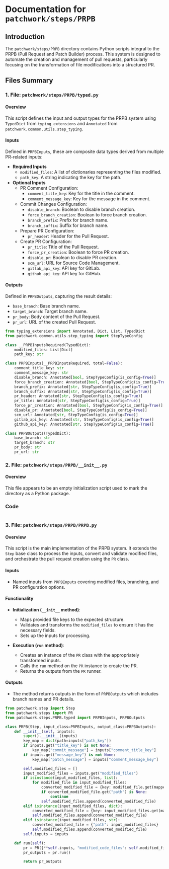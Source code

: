 # Documentation for `patchwork/steps/PRPB`

## Introduction
The `patchwork/steps/PRPB` directory contains Python scripts integral to the PRPB (Pull Request and Patch Builder) process. This system is designed to automate the creation and management of pull requests, particularly focusing on the transformation of file modifications into a structured PR.

## Files Summary

### 1. File: `patchwork/steps/PRPB/typed.py`

#### Overview
This script defines the input and output types for the PRPB system using `TypedDict` from `typing_extensions` and `Annotated` from `patchwork.common.utils.step_typing`.

#### Inputs
Defined in `PRPBInputs`, these are composite data types derived from multiple PR-related inputs:
- **Required Inputs**
  - `modified_files`: A list of dictionaries representing the files modified.
  - `path_key`: A string indicating the key for the path.
- **Optional Inputs**
  - PR Comment Configuration:
    - `comment_title_key`: Key for the title in the comment.
    - `comment_message_key`: Key for the message in the comment.
  - Commit Changes Configuration:
    - `disable_branch`: Boolean to disable branch creation.
    - `force_branch_creation`: Boolean to force branch creation.
    - `branch_prefix`: Prefix for branch name.
    - `branch_suffix`: Suffix for branch name.
  - Prepare PR Configuration:
    - `pr_header`: Header for the Pull Request.
  - Create PR Configuration:
    - `pr_title`: Title of the Pull Request.
    - `force_pr_creation`: Boolean to force PR creation.
    - `disable_pr`: Boolean to disable PR creation.
    - `scm_url`: URL for Source Code Management.
    - `gitlab_api_key`: API key for GitLab.
    - `github_api_key`: API key for GitHub.

#### Outputs
Defined in `PRPBOutputs`, capturing the result details:
  - `base_branch`: Base branch name.
  - `target_branch`: Target branch name.
  - `pr_body`: Body content of the Pull Request.
  - `pr_url`: URL of the created Pull Request.

```python
from typing_extensions import Annotated, Dict, List, TypedDict
from patchwork.common.utils.step_typing import StepTypeConfig

class __PRPBInputsRequired(TypedDict):
    modified_files: List[Dict]
    path_key: str

class PRPBInputs(__PRPBInputsRequired, total=False):
    comment_title_key: str
    comment_message_key: str
    disable_branch: Annotated[bool, StepTypeConfig(is_config=True)]
    force_branch_creation: Annotated[bool, StepTypeConfig(is_config=True)]
    branch_prefix: Annotated[str, StepTypeConfig(is_config=True)]
    branch_suffix: Annotated[str, StepTypeConfig(is_config=True)]
    pr_header: Annotated[str, StepTypeConfig(is_config=True)]
    pr_title: Annotated[str, StepTypeConfig(is_config=True)]
    force_pr_creation: Annotated[bool, StepTypeConfig(is_config=True)]
    disable_pr: Annotated[bool, StepTypeConfig(is_config=True)]
    scm_url: Annotated[str, StepTypeConfig(is_config=True)]
    gitlab_api_key: Annotated[str, StepTypeConfig(is_config=True)]
    github_api_key: Annotated[str, StepTypeConfig(is_config=True)]

class PRPBOutputs(TypedDict):
    base_branch: str
    target_branch: str
    pr_body: str
    pr_url: str
```

### 2. File: `patchwork/steps/PRPB/__init__.py`

#### Overview
This file appears to be an empty initialization script used to mark the directory as a Python package.

### Code
```python

```

### 3. File: `patchwork/steps/PRPB/PRPB.py`

#### Overview
This script is the main implementation of the PRPB system. It extends the `Step` base class to process the inputs, convert and validate modified files, and orchestrate the pull request creation using the `PR` class.

#### Inputs
- Named inputs from `PRPBInputs` covering modified files, branching, and PR configuration options.

#### Functionality
- **Initialization (`__init__` method)**:
  - Maps provided file keys to the expected structure.
  - Validates and transforms the `modified_files` to ensure it has the necessary fields.
  - Sets up the inputs for processing.

- **Execution (`run` method)**:
  - Creates an instance of the `PR` class with the appropriately transformed inputs.
  - Calls the `run` method on the `PR` instance to create the PR.
  - Returns the outputs from the `PR` runner.

#### Outputs
- The method returns outputs in the form of `PRPBOutputs` which includes branch names and PR details.

```python
from patchwork.step import Step
from patchwork.steps import PR
from patchwork.steps.PRPB.typed import PRPBInputs, PRPBOutputs

class PRPB(Step, input_class=PRPBInputs, output_class=PRPBOutputs):
    def __init__(self, inputs):
        super().__init__(inputs)
        key_map = dict(path=inputs["path_key"])
        if inputs.get("title_key") is not None:
            key_map["commit_message"] = inputs["comment_title_key"]
        if inputs.get("message_key") is not None:
            key_map["patch_message"] = inputs["comment_message_key"]

        self.modified_files = []
        input_modified_files = inputs.get("modified_files")
        if isinstance(input_modified_files, list):
            for modified_file in input_modified_files:
                converted_modified_file = {key: modified_file.get(mapped_key) for key, mapped_key in key_map.items()}
                if converted_modified_file.get("path") is None:
                    continue
                self.modified_files.append(converted_modified_file)
        elif isinstance(input_modified_files, dict):
            converted_modified_file = {key: input_modified_files.get(mapped_key) for key, mapped_key in key_map.items()}
            self.modified_files.append(converted_modified_file)
        elif isinstance(input_modified_files, str):
            converted_modified_file = {"path": input_modified_files}
            self.modified_files.append(converted_modified_file)
        self.inputs = inputs

    def run(self):
        pr = PR({**self.inputs, "modified_code_files": self.modified_files})
        pr_outputs = pr.run()

        return pr_outputs
```